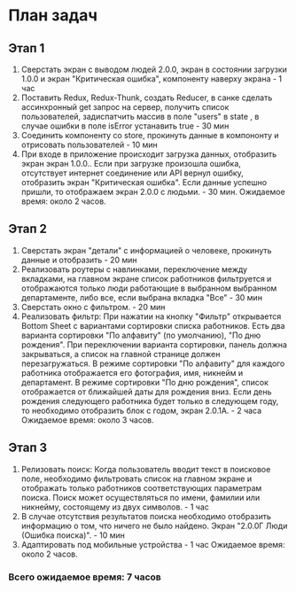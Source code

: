 <h1>План задач</h1>

<h2>Этап 1</h2>

1) Сверстать экран с выводом людей 2.0.0, экран в состоянии загрузки 1.0.0 и экран "Критическая ошибка", 
компоненту наверху экрана - 1 час 
2) Поставить Redux, Redux-Thunk, cоздать Reducer, в санке сделать ассинхронный get запрос на сервер, получить список пользователей, 
задиспатчить массив в поле "users" в state , в случае ошибки в поле isError устанавить true - 30 мин
3) Соединить компоненту со store, прокинуть данные в компононту и отрисовать пользователей - 10 мин
4) При входе в приложение происходит загрузка данных, отобразить экран экран 1.0.0..
Если при загрузке произошла ошибка, отсутствует интернет соединение или API вернул ошибку, 
отобразить экран "Критическая ошибка". Если данные успешно пришли, то отображаем экран 2.0.0 с людьми. - 30 мин.
Ожидаемое время: около 2 часов.

<h2>Этап 2</h2>

1) Сверстать экран "детали"  с информацией о человеке, прокинуть данные и отобразить - 20 мин
2) Реализовать роутеры с навлинками, переключение между вкладками,  на главном экране список работников фильтруется и отображаются только люди работающие в выбранном выбранном департаменте, либо все, если выбрана вкладка "Все" - 30 мин
3) Сверстать окно с фильтром. - 20 мин
4) Реализовать фильтр:
При нажатии на кнопку "Фильтр" открывается Bottom Sheet с вариантами сортировки списка работников. Есть два варианта сортировки "По алфавиту" (по умолчанию), "По дню рождения". При переключении варианта сортировки, панель должна закрываться, а список на главной странице должен перезагружаться. В режиме сортировки "По алфавиту" для каждого работника отображается его фотография, имя, никнейм и департамент. В режиме сортировки "По дню рождения", список отображается от ближайшей даты для рождения вниз. 
Если день рождения следующего работника будет только в следующем году, то необходимо отобразить блок с годом, экран 2.0.1А. - 2 часа
Ожидаемое время: около 3 часов.
 
<h2>Этап 3</h2>

1) Релизовать поиск: Когда пользователь вводит текст в поисковое поле, необходимо фильтровать список на главном экране и отображать только работников соответствующих параметрам поиска. Поиск может осуществляться по имени, фамилии или никнейму, состоящему из двух символов. - 1 час
2) В случае отсутствия результатов поиска необходимо отобразить информацию о том, что ничего не было найдено. Экран "2.0.0Г Люди (Ошибка поиска)". - 10 мин
3) Адаптировать под мобильные устройства - 1 час
Ожидаемое время: около 2 часов.

<h3>Всего ожидаемое время: 7 часов </h3>
